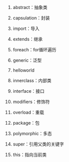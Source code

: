 1.  abstract：抽象类

2.  capsulation：封装

3.  import：导入

4.  extends：继承

5.  foreach：for循环遍历

6.  generic：泛型

7.  helloworld

8.  innerclass：内部类

9.  interface：接口

10.  modifiers：修饰符

11.  overload：重载

12.  package：包

13.  polymorphic：多态

14.  super：引用父类的关键字

15.  this：指向当前类


